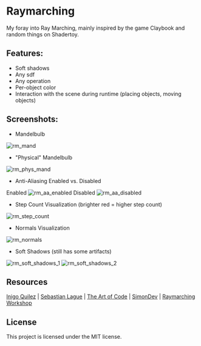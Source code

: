 # Raymarching

My foray into Ray Marching, mainly inspired by the game Claybook and random things on Shadertoy.

## Features:

- Soft shadows
- Any sdf
- Any operation
- Per-object color
- Interaction with the scene during runtime (placing objects, moving objects)

## Screenshots:

- Mandelbulb

![rm_mand](https://github.com/user-attachments/assets/3cfd66bd-190a-492b-b406-243ccb4ba557)

- "Physical" Mandelbulb

![rm_phys_mand](https://github.com/user-attachments/assets/9cbf8d3a-3aba-4878-9db3-0d46d55be5bc)

- Anti-Aliasing Enabled vs. Disabled

Enabled
![rm_aa_enabled](https://github.com/user-attachments/assets/1c2cab74-6bc1-43bf-a4ad-fe9e5ec61711)
Disabled
![rm_aa_disabled](https://github.com/user-attachments/assets/6b409be0-3a6e-4321-ac54-8aa18a0bddfa)

- Step Count Visualization (brighter red = higher step count)

![rm_step_count](https://github.com/user-attachments/assets/f3248fa5-ddd5-4aab-a4eb-6d5a563e7869)

- Normals Visualization

![rm_normals](https://github.com/user-attachments/assets/c4c3a4cf-a658-4a4d-82af-99f1e8169cb3)

- Soft Shadows (still has some artifacts)

![rm_soft_shadows_1](https://github.com/user-attachments/assets/54170157-2a72-417a-bea2-d417b505196f)
![rm_soft_shadows_2](https://github.com/user-attachments/assets/15a6c8ef-5079-413c-9369-3c8f16cab190)

## Resources
[Inigo Quilez](https://iquilezles.org/) |
[Sebastian Lague](https://github.com/SebLague/Ray-Marching/tree/master) |
[The Art of Code](https://www.youtube.com/@TheArtofCodeIsCool) |
[SimonDev](https://youtu.be/BNZtUB7yhX4) |
[Raymarching Workshop](https://github.com/electricsquare/raymarching-workshop)

## License
This project is licensed under the MIT license.
